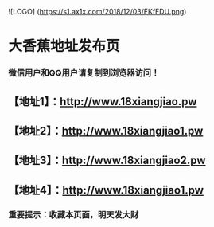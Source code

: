 ![LOGO] (https://s1.ax1x.com/2018/12/03/FKfFDU.png)
# 大香蕉地址发布页
### 微信用户和QQ用户请复制到浏览器访问！
## 【地址1】：http://www.18xiangjiao.pw
## 【地址2】：http://www.18xiangjiao1.pw
## 【地址3】：http://www.18xiangjiao2.pw
## 【地址4】：http://www.18xiangjiao1.pw
### 重要提示：收藏本页面，明天发大财

